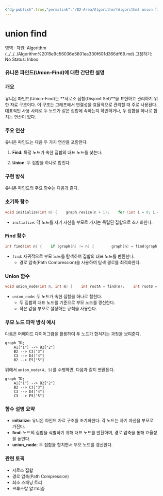 ```yaml
---
{"dg-publish":true,"permalink":"/02-Area/Algorithm/(Algorithm) union find/","tags":["Area/Algorithm"],"noteIcon":"","created":"2025-01-05T15:54:58.000+09:00","updated":"2025-04-07T22:51:29.895+09:00"}
---
```


# union find

영역 · 자원: Algorithm (../../../Algorithm%2015e9c56036e5801ea330f601d366df69.md)
고정하기: No
Status: Inbox

### 유니온 파인드(Union-Find)에 대한 간단한 설명

### 개요

유니온 파인드(Union-Find)는 **서로소 집합(Disjoint Set)**을 표현하고 관리하기 위한 자료 구조이다. 이 구조는 그래프에서 연결성을 효율적으로 관리할 때 주로 사용된다. 대표적인 사용 사례로 두 노드가 같은 집합에 속하는지 확인하거나, 두 집합을 하나로 합치는 연산이 있다.

### 주요 연산

유니온 파인드는 다음 두 가지 연산을 포함한다.

1. **Find**: 특정 노드가 속한 집합의 대표 노드를 찾는다.

2. **Union**: 두 집합을 하나로 합친다.

### 구현 방식

유니온 파인드의 주요 함수는 다음과 같다.

### 초기화 함수

```cpp
void initialize(int n) {    graph.resize(n + 1);    for (int i = 0; i <= n; i++) {        graph[i] = i;    }}
```

- `initialize`: 각 노드를 자기 자신을 부모로 가지는 독립된 집합으로 초기화한다.

### Find 함수

```cpp
int find(int n) {    if (graph[n] != n) {        graph[n] = find(graph[n]);    }    return graph[n];}
```

- `find`: 재귀적으로 부모 노드를 탐색하여 집합의 대표 노드를 반환한다.
    - 경로 압축(Path Compression)을 사용하여 탐색 경로를 최적화한다.

### Union 함수

```cpp
void union_node(int n, int m) {    int rootA = find(n);    int rootB = find(m);    if (rootA <= rootB) {        graph[rootB] = graph[rootA];    } else {        graph[rootA] = graph[rootB];    }}
```

- `union_node`: 두 노드가 속한 집합을 하나로 합친다.
    - 두 집합의 대표 노드를 기준으로 부모 노드를 갱신한다.
    - 작은 값을 부모로 설정하는 규칙을 사용한다.

### 부모 노드 파악 방식 예시

다음은 머메이드 다이어그램을 활용하여 두 노드가 합쳐지는 과정을 보여준다.

```mermaid
graph TD;
    A1["1"] --> B2["2"]
    B2 --> C3["3"]
    C3 --> D4["4"]
    B2 --> E5["5"]
```

위에서 `union_node(4, 5)`를 수행하면, 다음과 같이 변환된다.

```mermaid
graph TD;
    A1["1"] --> B2["2"]
    B2 --> C3["3"]
    C3 --> D4["4"]
    C3 --> E5["5"]
```

### 함수 설명 요약

- **initialize**: 유니온 파인드 자료 구조를 초기화한다. 각 노드는 자기 자신을 부모로 가진다.
- **find**: 노드의 집합을 식별하기 위해 대표 노드를 반환하며, 경로 압축을 통해 효율성을 높인다.
- **union_node**: 두 집합을 합치면서 부모 노드를 갱신한다.

### 관련 토픽

- 서로소 집합
- 경로 압축(Path Compression)
- 최소 스패닝 트리
- 크루스칼 알고리즘